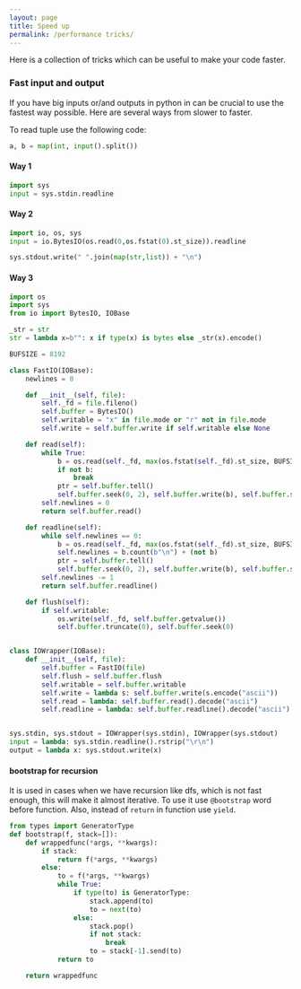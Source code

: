 ```yaml
---
layout: page
title: Speed up
permalink: /performance tricks/
---
```


Here is a collection of tricks which can be useful to make your code faster.

### Fast input and output
If you have big inputs or/and outputs in python in can be crucial to use the fastest way possible. Here are several ways from slower to faster.

To read tuple use the following code:
```python
a, b = map(int, input().split())
```

#### Way 1
```python
import sys
input = sys.stdin.readline
```

#### Way 2
```python
import io, os, sys
input = io.BytesIO(os.read(0,os.fstat(0).st_size)).readline

sys.stdout.write(" ".join(map(str,list)) + "\n")
```

#### Way 3
```python
import os
import sys
from io import BytesIO, IOBase

_str = str
str = lambda x=b"": x if type(x) is bytes else _str(x).encode()

BUFSIZE = 8192

class FastIO(IOBase):
    newlines = 0

    def __init__(self, file):
        self._fd = file.fileno()
        self.buffer = BytesIO()
        self.writable = "x" in file.mode or "r" not in file.mode
        self.write = self.buffer.write if self.writable else None

    def read(self):
        while True:
            b = os.read(self._fd, max(os.fstat(self._fd).st_size, BUFSIZE))
            if not b:
                break
            ptr = self.buffer.tell()
            self.buffer.seek(0, 2), self.buffer.write(b), self.buffer.seek(ptr)
        self.newlines = 0
        return self.buffer.read()

    def readline(self):
        while self.newlines == 0:
            b = os.read(self._fd, max(os.fstat(self._fd).st_size, BUFSIZE))
            self.newlines = b.count(b"\n") + (not b)
            ptr = self.buffer.tell()
            self.buffer.seek(0, 2), self.buffer.write(b), self.buffer.seek(ptr)
        self.newlines -= 1
        return self.buffer.readline()

    def flush(self):
        if self.writable:
            os.write(self._fd, self.buffer.getvalue())
            self.buffer.truncate(0), self.buffer.seek(0)


class IOWrapper(IOBase):
    def __init__(self, file):
        self.buffer = FastIO(file)
        self.flush = self.buffer.flush
        self.writable = self.buffer.writable
        self.write = lambda s: self.buffer.write(s.encode("ascii"))
        self.read = lambda: self.buffer.read().decode("ascii")
        self.readline = lambda: self.buffer.readline().decode("ascii")


sys.stdin, sys.stdout = IOWrapper(sys.stdin), IOWrapper(sys.stdout)
input = lambda: sys.stdin.readline().rstrip("\r\n")
output = lambda x: sys.stdout.write(x)
```

#### bootstrap for recursion
It is used in cases when we have recursion like dfs, which is not fast enough, this will make it almost iterative.
To use it use `@bootstrap` word before function. Also, instead of `return` in function use `yield`.


```python
from types import GeneratorType
def bootstrap(f, stack=[]):
    def wrappedfunc(*args, **kwargs):
        if stack:
            return f(*args, **kwargs)
        else:
            to = f(*args, **kwargs)
            while True:
                if type(to) is GeneratorType:
                    stack.append(to)
                    to = next(to)
                else:
                    stack.pop()
                    if not stack:
                        break
                    to = stack[-1].send(to)
            return to

    return wrappedfunc
```